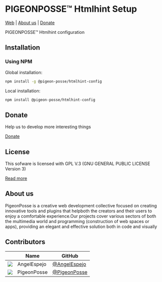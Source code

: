 <!--

██████╗ ██╗ ██████╗ ███████╗ ██████╗ ███╗   ██╗
██╔══██╗██║██╔════╝ ██╔════╝██╔═══██╗████╗  ██║
██████╔╝██║██║  ███╗█████╗  ██║   ██║██╔██╗ ██║
██╔═══╝ ██║██║   ██║██╔══╝  ██║   ██║██║╚██╗██║
██║     ██║╚██████╔╝███████╗╚██████╔╝██║ ╚████║
╚═╝     ╚═╝ ╚═════╝ ╚══════╝ ╚═════╝ ╚═╝  ╚═══╝
                                               
██████╗  ██████╗ ███████╗███████╗███████╗      
██╔══██╗██╔═══██╗██╔════╝██╔════╝██╔════╝      
██████╔╝██║   ██║███████╗███████╗█████╗        
██╔═══╝ ██║   ██║╚════██║╚════██║██╔══╝        
██║     ╚██████╔╝███████║███████║███████╗      
╚═╝      ╚═════╝ ╚══════╝╚══════╝╚══════╝      
                                               
██╗  ██╗████████╗███╗   ███╗██╗     ██╗  ██╗██╗███╗   ██╗████████╗
██║  ██║╚══██╔══╝████╗ ████║██║     ██║  ██║██║████╗  ██║╚══██╔══╝
███████║   ██║   ██╔████╔██║██║     ███████║██║██╔██╗ ██║   ██║   
██╔══██║   ██║   ██║╚██╔╝██║██║     ██╔══██║██║██║╚██╗██║   ██║   
██║  ██║   ██║   ██║ ╚═╝ ██║███████╗██║  ██║██║██║ ╚████║   ██║   
╚═╝  ╚═╝   ╚═╝   ╚═╝     ╚═╝╚══════╝╚═╝  ╚═╝╚═╝╚═╝  ╚═══╝   ╚═╝    
                                                                     

CREATED BY ANGELO
FOR PIGEONPOSSE.COM

-->
# PIGEONPOSSE™ Htmlhint Setup

[Web](https://pigeonposse.com) | [About us](https://pigeonposse.com/?popup=about) | [Donate](https://pigeonposse.com/?popup=donate) 

PIGEONPOSSE™ Htmlhint configuration

## Installation

### Using NPM

Global installation:

```bash
npm install -g @pigeon-posse/htmlhint-config
```

Local installation:

```bash
npm install @pigeon-posse/htmlhint-config
```

## Donate

Help us to develop more interesting things

[Donate](https://pigeonposse.com/?popup=donate) 

## License

This sofware is licensed with GPL V.3 (GNU GENERAL PUBLIC LICENSE Version 3)

[Read more](https://github.com/PigeonPosse/linter/LICENSE)

## About us

PigeonPosse is a creative web development collective focused on creating innovative tools and plugins that helpboth the creators and their users to enjoy a comfortable experience.Our projects cover various sectors of both the multimedia world and programming (construction of web spaces or apps), providing an elegant and effective solution both in code and visually

## Contributors

|                                                          | Name        | GitHub                                         |
| -------------------------------------------------------- | ----------- | ---------------------------------------------- |
| <img src="https://github.com/AngelEspejo.png?size=72" /> | AngelEspejo | [@AngelEspejo](https://github.com/AngelEspejo) |
| <img src="https://github.com/PigeonPosse.png?size=72" /> | PigeonPosse | [@PigeonPosse](https://github.com/PigeonPosse) |

